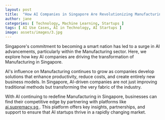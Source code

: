 ```yaml
---
layout: post
title:  "How AI Companies in Singapore Are Revolutionizing Manufacturing"
author: jane
categories: [ Technology, Machine Learning, Startups ]
tags: [ AI Use Cases, AI in Technology, AI Startups ]
image: assets/images/3.jpg
---
```


Singapore's commitment to becoming a smart nation has led to a surge in AI advancements, particularly within the Manufacturing sector. Here, we explore how key AI companies are driving the transformation of Manufacturing in Singapore.

AI's influence on Manufacturing continues to grow as companies develop solutions that enhance productivity, reduce costs, and create entirely new business models. In Singapore, AI-driven companies are not just improving traditional methods but transforming the very fabric of the industry.

With AI continuing to redefine Manufacturing in Singapore, businesses can find their competitive edge by partnering with platforms like <a href="https://ai.supremacy.sg" target="_blank"> ai.supremacy.sg </a>. This platform offers key insights, partnerships, and support to ensure that AI startups thrive in a rapidly changing market.
